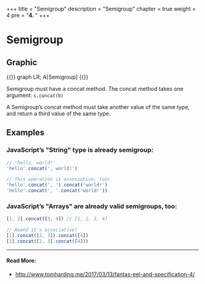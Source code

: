 +++
title = "Semigroup"
description = "Semigroup"
chapter = true
weight = 4
pre = "<b>4. </b>"
+++

# Semigroup

## Graphic
{{<mermaid align="center">}}
graph LR;
    A[Semigroup]
{{</mermaid>}}

Semigroup must have a concat method. The concat method takes one argument:
`s.concat(b)`


A Semigroup’s concat method must take another value of the same type, and return a third value of the same type.

## Examples
### JavaScript’s "String" type is already semigroup:
```js
// 'hello, world!'
'hello'.concat(', world!')

// This operation is associative, too!
'hello'.concat(', ').concat('world!')
'hello'.concat(', '.concat('world!'))
```

### JavaScript’s "Arrays" are already valid semigroups, too:
```js
[1, 2].concat([3, 4]) // [1, 2, 3, 4]

// Aaand it's associative!
[1].concat([2, 3]).concat([4])
[1].concat([2, 3].concat([4]))
```

---
#### Read More:
- http://www.tomharding.me/2017/03/13/fantas-eel-and-specification-4/
